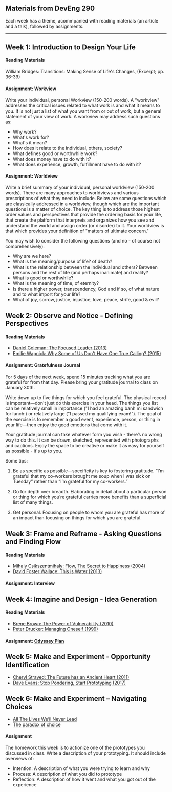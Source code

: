 Materials from DevEng 290
---

Each week has a theme, acommpanied with reading materials (an article and a
talk), followed by assignments.

---------------------------------------------------------------------
## Week 1: Introduction to Design Your Life

#### Reading Materials

William Bridges: Transitions: Making Sense of Life's Changes, (Excerpt; pp. 36-39)


#### Assignment: Workview

Write your individual, personal Workview (150-200 words).  A "workview"
addresses the critical issues related to what work is and what it means to
you. It is not just a list of what you want from or out of work, but a general
statement of your view of work. A workview may address such questions as:

- Why work?
- What's work for?
- What's it mean?
- How does it relate to the individual, others, society?
- What defines good or worthwhile work?
- What does money have to do with it?
- What does experience, growth, fulfillment have to do with it?

#### Assignment: Worldview

Write a brief summary of your individual, personal worldview (150-200 words).
There are many approaches to worldviews and various prescriptions of what they
need to include.  Below are some questions which are classically addressed in a
worldview, though which are the important questions is a matter of choice. The
key thing is to address those highest order values and perspectives that provide
the ordering basis for your life, that create the platform that interprets and
organizes how you see and understand the world and assign order (or disorder) to
it. Your worldview is that which provides your definition of "matters of
ultimate concern."

You may wish to consider the following questions (and no - of course not
comprehensively):

- Why are we here?
- What is the meaning/purpose of life? of death?
- What is the relationship between the individual and others? Between persons
and the rest of life (and perhaps inanimate) and reality?
- What is good or worthwhile?
- What is the meaning of time, of eternity?
- Is there a higher power, transcendency, God and if so, of what nature and to
what import for your life?
- What of joy, sorrow, justice, injustice, love, peace, strife, good & evil?

## Week 2: Observe and Notice - Defining Perspectives

#### Reading Materials

- [Daniel Goleman: The Focused Leader (2013)](https://hbr.org/2013/12/the-focused-leader)
- [Emilie Wapnick: Why Some of Us Don't Have One True Calling? (2015)](https://www.ted.com/talks/emilie_wapnick_why_some_of_us_don_t_have_one_true_calling)

#### Assignment: Gratefulness Journal

For 5 days of the next week, spend 15 minutes tracking what you are grateful for
from that day. Please bring your gratitude journal to class on January 30th.

Write down up to five things for which you feel grateful. The physical record is
important—don't just do this exercise in your head. The things you list can be
relatively small in importance ("I had an amazing banh mi sandwich for lunch:)
or relatively large ("I passed my qualifying exam!"). The goal of the exercise
is to remember a good event, experience, person, or thing in your life—then
enjoy the good emotions that come with it.

Your gratitude journal can take whatever form you wish - there’s no wrong way to
do this. It can be drawn, sketched, represented with photographs and
captions. Enjoy the space to be creative or make it as easy for yourself as
possible - it's up to you.

Some tips:

1. Be as specific as possible—specificity is key to fostering gratitude. “I’m
   grateful that my co-workers brought me soup when I was sick on Tuesday”
   rather than “I’m grateful for my co-workers.”

2. Go for depth over breadth. Elaborating in detail about a particular person or
   thing for which you’re grateful carries more benefits than a superficial list
   of many things.

3. Get personal. Focusing on people to whom you are grateful has more of an
   impact than focusing on things for which you are grateful.

## Week 3: Frame and Reframe - Asking Questions and Finding Flow

#### Reading Materials

- [Mihaly Csikszentmihaly: Flow, The Secret to Happiness (2004)](https://www.ted.com/talks/mihaly_csikszentmihalyi_on_flow)
- [David Foster Wallace: This is Water (2013)](http://bulletin-archive.kenyon.edu/x4280.html)

#### Assignment: Interview

## Week 4: Imagine and Design - Idea Generation

#### Reading Materials

- [Brene Brown: The Power of Vulnerability (2010)](https://www.ted.com/talks/brene_brown_on_vulnerability/up-next)
- [Peter Drucker: Managing Oneself (1999)](https://www.amazon.com/Managing-Oneself-Harvard-Business-Classics/dp/142212312X)

#### Assignment: [Odyssey Plan](http://designingyour.life/wp-content/uploads/2016/08/DYL_ODYSSEY-PLANNING-WORKSHEET.pdf)

## Week 5: Make and Experiment - Opportunity Identification

- [Cheryl Strayed: The Future has an Ancient Heart (2011)](http://therumpus.net/2011/05/dear-sugar-the-rumpus-advice-column-72-the-future-has-an-ancient-heart/)
- [Dave Evans: Stop Pondering, Start Prototyping (2017)](https://www.youtube.com/watch?v=yp3Vm3Epl2w)

## Week 6: Make and Experiment – Navigating Choices

- [All The Lives We’ll Never Lead](https://onbeing.org/blog/courtney-martin-all-the-lives-well-never-lead/)
- [The paradox of choice](https://www.ted.com/talks/barry_schwartz_on_the_paradox_of_choice)

#### Assignment

The homework this week is to actionize one of the prototypes you discussed in
class. Write a description of your prototyping. It should include overviews of:

- Intention: A description of what you were trying to learn and why
- Process: A description of what you did to prototype
- Reflection: A description of how it went and what you got out of the
  experience

